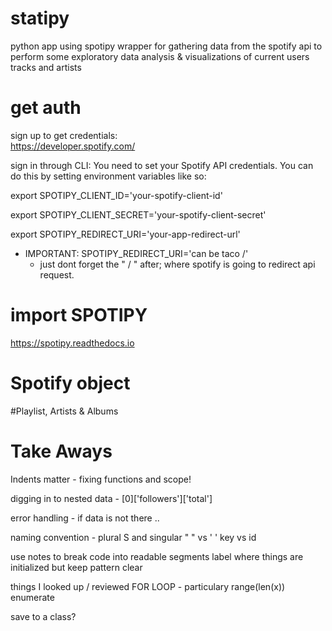 # statipy
python app using spotipy wrapper for gathering data from the spotify api to perform some exploratory data analysis &amp; visualizations of current users tracks and artists

# get auth
sign up to get credentials:
<br>
https://developer.spotify.com/

sign in through CLI:
You need to set your Spotify API credentials. You can do this by
setting environment variables like so:
<br>

export SPOTIPY_CLIENT_ID='your-spotify-client-id'
<br>

export SPOTIPY_CLIENT_SECRET='your-spotify-client-secret'
<br>

export SPOTIPY_REDIRECT_URI='your-app-redirect-url'
<br>

* IMPORTANT: SPOTIPY_REDIRECT_URI='can be taco /'
  - just dont forget the " / " after; where spotify is going to redirect api request.

# import SPOTIPY
https://spotipy.readthedocs.io

# Spotify object

#Playlist, Artists & Albums


# Take Aways

Indents matter -
  fixing functions and scope!

digging in to nested data -
  [0]['followers']['total']

error handling -
  if data is not there ..

naming convention -
  plural S and singular
  " " vs ' '
  key vs id

use notes to break code into readable segments
  label where things are initialized but keep pattern clear

things I looked up / reviewed
  FOR LOOP - particulary range(len(x))
  enumerate

save to a class?
